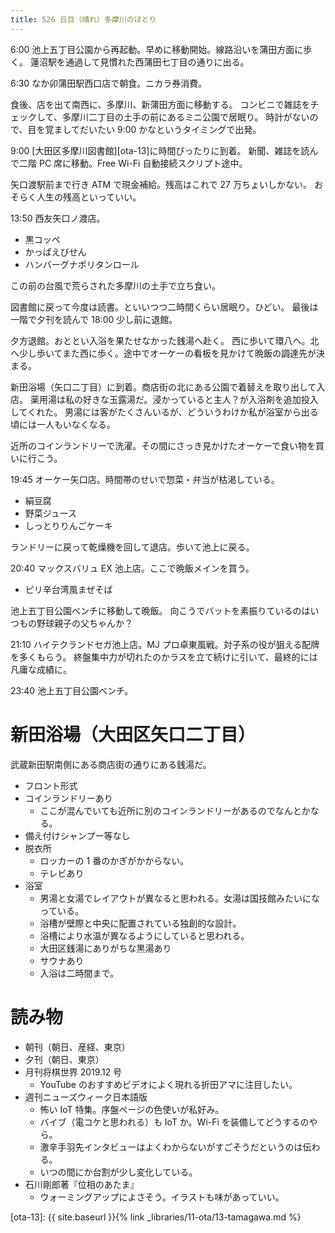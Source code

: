 ```yaml
---
title: 526 日目（晴れ）多摩川のほとり
---
```


6:00 池上五丁目公園から再起動。早めに移動開始。線路沿いを蒲田方面に歩く。
蓮沼駅を通過して見慣れた西蒲田七丁目の通りに出る。

6:30 なか卯蒲田駅西口店で朝食。ニカラ券消費。

食後、店を出て南西に、多摩川、新蒲田方面に移動する。
コンビニで雑誌をチェックして、多摩川二丁目の土手の前にあるミニ公園で居眠り。
時計がないので、目を覚ましてだいたい 9:00 かなというタイミングで出発。

9:00 [大田区多摩川図書館][ota-13]に時間ぴったりに到着。
新聞、雑誌を読んで二階 PC 席に移動。Free Wi-Fi 自動接続スクリプト途中。

矢口渡駅前まで行き ATM で現金補給。残高はこれで 27 万ちょいしかない。
おそらく人生の残高といっていい。

13:50 西友矢口ノ渡店。
* 黒コッペ
* かっぱえびせん
* ハンバーグナポリタンロール

この前の台風で荒らされた多摩川の土手で立ち食い。

図書館に戻って今度は読書。といいつつ二時間くらい居眠り。ひどい。
最後は一階で夕刊を読んで 18:00 少し前に退館。

夕方退館。おととい入浴を果たせなかった銭湯へ赴く。
西に歩いて環八へ。北へ少し歩いてまた西に歩く。途中でオーケーの看板を見かけて晩飯の調達先が決まる。

新田浴場（矢口二丁目）に到着。商店街の北にある公園で着替えを取り出して入店。
薬用湯は私の好きな玉露湯だ。浸かっていると主人？が入浴剤を追加投入してくれた。
男湯には客がたくさんいるが、どういうわけか私が浴室から出る頃には一人もいなくなる。

近所のコインランドリーで洗濯。その間にさっき見かけたオーケーで食い物を買いに行こう。

19:45 オーケー矢口店。時間帯のせいで惣菜・弁当が枯渇している。
* 絹豆腐
* 野菜ジュース
* しっとりりんごケーキ

ランドリーに戻って乾燥機を回して退店。歩いて池上に戻る。

20:40 マックスバリュ EX 池上店。ここで晩飯メインを買う。
* ピリ辛台湾風まぜそば

池上五丁目公園ベンチに移動して晩飯。
向こうでバットを素振りているのはいつもの野球親子の父ちゃんか？

21:10 ハイテクランドセガ池上店。MJ プロ卓東風戦。対子系の役が狙える配牌を多くもらう。
終盤集中力が切れたのかラスを立て続けに引いて、最終的には凡庸な成績に。

23:40 池上五丁目公園ベンチ。

# 新田浴場（大田区矢口二丁目）

武蔵新田駅南側にある商店街の通りにある銭湯だ。

* フロント形式
* コインランドリーあり
  * ここが混んでいても近所に別のコインランドリーがあるのでなんとかなる。
* 備え付けシャンプー等なし
* 脱衣所
  * ロッカーの 1 番のかぎがかからない。
  * テレビあり
* 浴室
  * 男湯と女湯でレイアウトが異なると思われる。女湯は国技館みたいになっている。
  * 浴槽が壁際と中央に配置されている独創的な設計。
  * 浴槽により水温が異なるようにしていると思われる。
  * 大田区銭湯にありがちな黒湯あり
  * サウナあり
  * 入浴は二時間まで。

# 読み物

* 朝刊（朝日、産経、東京）
* 夕刊（朝日、東京）
* 月刊将棋世界 2019.12 号
  * YouTube のおすすめビデオによく現れる折田アマに注目したい。
* 週刊ニューズウィーク日本語版
  * 怖い IoT 特集。序盤ページの色使いが私好み。
  * バイブ（電コケと思われる）も IoT か。Wi-Fi を装備してどうするのやら。
  * 激辛手羽先インタビューはよくわからないがすごそうだというのは伝わる。
  * いつの間にか台割が少し変化している。
* 石川剛郎著『位相のあたま』
  * ウォーミングアップによさそう。イラストも味があっていい。

[ota-13]: {{ site.baseurl }}{% link _libraries/11-ota/13-tamagawa.md %}
